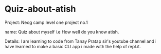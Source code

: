# Quiz-about-atish

Project: Neog camp level one project no.1

name: Quiz about myself i.e How well do you know atish.

Details: I am learning to code from Tanay Pratap sir's youtube channel and i have learned to make a basic CLI app i made with the help of repl.it.
